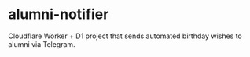 # alumni-notifier
Cloudflare Worker + D1 project that sends automated birthday wishes to alumni via Telegram.
